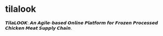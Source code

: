 # tilalook
𝙏𝙞𝙡𝙖𝙇𝙊𝙊𝙆: 𝘼𝙣 𝘼𝙜𝙞𝙡𝙚-𝙗𝙖𝙨𝙚𝙙 𝙊𝙣𝙡𝙞𝙣𝙚 𝙋𝙡𝙖𝙩𝙛𝙤𝙧𝙢 𝙛𝙤𝙧 𝙁𝙧𝙤𝙯𝙚𝙣 𝙋𝙧𝙤𝙘𝙚𝙨𝙨𝙚𝙙 𝘾𝙝𝙞𝙘𝙠𝙚𝙣 𝙈𝙚𝙖𝙩 𝙎𝙪𝙥𝙥𝙡𝙮 𝘾𝙝𝙖𝙞𝙣.
